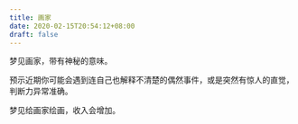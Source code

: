 ```yaml
---
title: 画家
date: 2020-02-15T20:54:12+08:00
draft: false
---
```


梦见画家，带有神秘的意味。

预示近期你可能会遇到连自己也解释不清楚的偶然事件，或是突然有惊人的直觉，判断力异常准确。

梦见给画家绘画，收入会增加。

